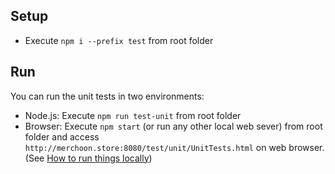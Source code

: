 ## Setup

- Execute `npm i --prefix test` from root folder

## Run

You can run the unit tests in two environments:

- Node.js: Execute `npm run test-unit` from root folder
- Browser: Execute `npm start` (or run any other local web sever) from root folder and access `http://merchoon.store:8080/test/unit/UnitTests.html` on web browser. (See [How to run things locally](https://threejs.org/docs/#manual/introduction/How-to-run-things-locally))
